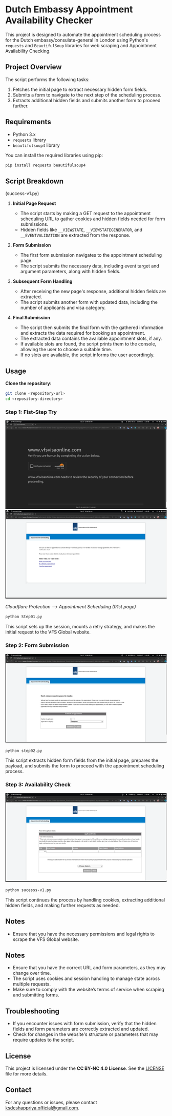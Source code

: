 # Dutch Embassy Appointment Availability Checker

This project is designed to automate the appointment scheduling process for the Dutch embassy/consulate-general in London using Python's `requests` and `BeautifulSoup` libraries for web scraping and Appointment Availability Checking.

## Project Overview

The script performs the following tasks:
1. Fetches the initial page to extract necessary hidden form fields.
2. Submits a form to navigate to the next step of the scheduling process.
3. Extracts additional hidden fields and submits another form to proceed further.

## Requirements

- Python 3.x
- `requests` library
- `beautifulsoup4` library

You can install the required libraries using pip:

```bash
pip install requests beautifulsoup4
```

## Script Breakdown 
(success-v1.py)

1. **Initial Page Request**

   - The script starts by making a GET request to the appointment scheduling URL to gather cookies and hidden fields needed for form submissions.
   - Hidden fields like `__VIEWSTATE`, `__VIEWSTATEGENERATOR`, and `__EVENTVALIDATION` are extracted from the response.

2. **Form Submission**

   - The first form submission navigates to the appointment scheduling page.
   - The script submits the necessary data, including event target and argument parameters, along with hidden fields.

3. **Subsequent Form Handling**

   - After receiving the new page's response, additional hidden fields are extracted.
   - The script submits another form with updated data, including the number of applicants and visa category.

4. **Final Submission**

   - The script then submits the final form with the gathered information and extracts the data required for booking an appointment.
   - The extracted data contains the available appointment slots, if any.
   - If available slots are found, the script prints them to the console, allowing the user to choose a suitable time.
   - If no slots are available, the script informs the user accordingly.


## Usage

**Clone the repository**:

```sh
git clone <repository-url>
cd <repository-directory>
```

### Step 1: Fist-Step Try


![Cloudflare](<docs/explain 01.png>)
![1st page](<docs/explain 02.png>)

*Cloudflare Protection --> Appointment Scheduling (01st page)*

```sh
python Step01.py
```

This script sets up the session, mounts a retry strategy, and makes the initial request to the VFS Global website.

### Step 2: Form Submission

![alt text](<docs/explain 03.png>)

```sh
python step02.py
```

This script extracts hidden form fields from the initial page, prepares the payload, and submits the form to proceed with the appointment scheduling process.

### Step 3: Availability Check

![alt text](<docs/explain 04.png>)
```sh
python sucesss-v1.py
```

This script continues the process by handling cookies, extracting additional hidden fields, and making further requests as needed.

## Notes

- Ensure that you have the necessary permissions and legal rights to scrape the VFS Global website.

## Notes

- Ensure that you have the correct URL and form parameters, as they may change over time.
- The script uses cookies and session handling to manage state across multiple requests.
- Make sure to comply with the website’s terms of service when scraping and submitting forms.

## Troubleshooting

- If you encounter issues with form submission, verify that the hidden fields and form parameters are correctly extracted and updated.
- Check for changes in the website's structure or parameters that may require updates to the script.

## License

This project is licensed under the **CC BY-NC 4.0 License**. See the [LICENSE](https://creativecommons.org/licenses/by-nc/4.0/) file for more details.

## Contact

For any questions or issues, please contact [ksdeshappriya.official@gmail.com](ksdeshappriya.official@gmail.com).